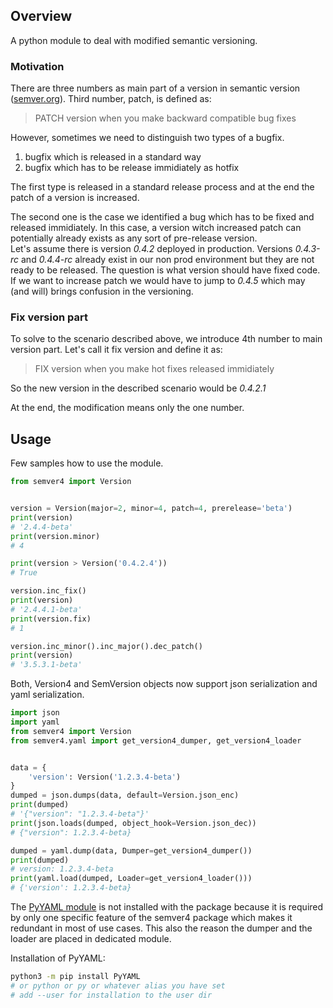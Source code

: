 ## Overview
A python module to deal with modified semantic versioning.

### Motivation
There are three numbers as main part of a version in semantic version ([semver.org](https://semver.org)). Third number, patch, is defined as:
> PATCH version when you make backward compatible bug fixes

However, sometimes we need to distinguish two types of a bugfix.
1. bugfix which is released in a standard way
1. bugfix which has to be release immidiately as hotfix

The first type is released in a standard release process and at the end the patch of a version is increased.

The second one is the case we identified a bug which has to be fixed and released immidiately. In this case, a version witch increased patch can potentially already exists as any sort of pre-release version.
<br>Let's assume there is version *0.4.2* deployed in production. Versions *0.4.3-rc* and *0.4.4-rc* already exist in our non prod environment but they are not ready to be released. The question is what version should have fixed code. If we want to increase patch we would have to jump to *0.4.5* which may (and will) brings confusion in the versioning.

### Fix version part
To solve to the scenario described above, we introduce 4th number to main version part. Let's call it fix version and define it as:
> FIX version when you make hot fixes released immidiately

So the new version in the described scenario would be *0.4.2.1*

At the end, the modification means only the one number.

## Usage
Few samples how to use the module.

```python
from semver4 import Version


version = Version(major=2, minor=4, patch=4, prerelease='beta')
print(version)
# '2.4.4-beta'
print(version.minor)
# 4

print(version > Version('0.4.2.4'))
# True

version.inc_fix()
print(version)
# '2.4.4.1-beta'
print(version.fix)
# 1

version.inc_minor().inc_major().dec_patch()
print(version)
# '3.5.3.1-beta'
```

Both, Version4 and SemVersion objects now support json serialization and yaml serialization.

```python
import json
import yaml
from semver4 import Version
from semver4.yaml import get_version4_dumper, get_version4_loader


data = {
    'version': Version('1.2.3.4-beta')
}
dumped = json.dumps(data, default=Version.json_enc)
print(dumped)
# '{"version": "1.2.3.4-beta"}'
print(json.loads(dumped, object_hook=Version.json_dec))
# {"version": 1.2.3.4-beta}

dumped = yaml.dump(data, Dumper=get_version4_dumper())
print(dumped)
# version: 1.2.3.4-beta
print(yaml.load(dumped, Loader=get_version4_loader()))
# {'version': 1.2.3.4-beta}
```
The [PyYAML module](https://pypi.org/project/PyYAML) is not installed with the package because it is required by only one specific feature of the semver4 package which makes it redundant in most of use cases. This also the reason the dumper and the loader are placed in dedicated module.

Installation of PyYAML:
```bash
python3 -m pip install PyYAML
# or python or py or whatever alias you have set
# add --user for installation to the user dir
```